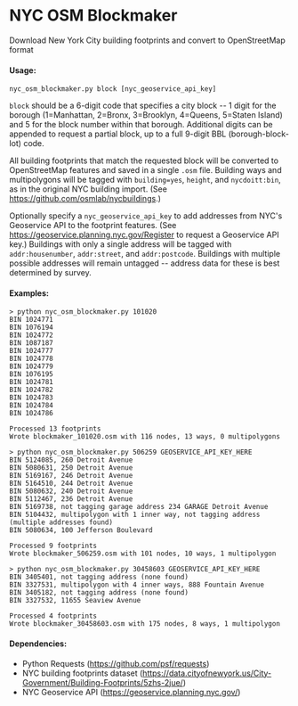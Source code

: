 # NYC OSM Blockmaker

Download New York City building footprints and convert to OpenStreetMap format

#### Usage:

`nyc_osm_blockmaker.py block [nyc_geoservice_api_key]`

`block` should be a 6-digit code that specifies a city block -- 1 digit for the borough (1=Manhattan, 2=Bronx, 3=Brooklyn, 4=Queens, 5=Staten Island) and 5 for the block number within that borough. Additional digits can be appended to request a partial block, up to a full 9-digit BBL (borough-block-lot) code.

All building footprints that match the requested block will be converted to OpenStreetMap features and saved in a single `.osm` file. Building ways and multipolygons will be tagged with `building=yes`, `height`, and `nycdoitt:bin`, as in the original NYC building import. (See https://github.com/osmlab/nycbuildings.)

Optionally specify a `nyc_geoservice_api_key` to add addresses from NYC's Geoservice API to the footprint features. (See https://geoservice.planning.nyc.gov/Register to request a Geoservice API key.) Buildings with only a single address will be tagged with `addr:housenumber`, `addr:street`, and `addr:postcode`. Buildings with multiple possible addresses will remain untagged -- address data for these is best determined by survey.

#### Examples:

```
> python nyc_osm_blockmaker.py 101020
BIN 1024771
BIN 1076194
BIN 1024772
BIN 1087187
BIN 1024777
BIN 1024778
BIN 1024779
BIN 1076195
BIN 1024781
BIN 1024782
BIN 1024783
BIN 1024784
BIN 1024786

Processed 13 footprints
Wrote blockmaker_101020.osm with 116 nodes, 13 ways, 0 multipolygons
```

```
> python nyc_osm_blockmaker.py 506259 GEOSERVICE_API_KEY_HERE
BIN 5124085, 260 Detroit Avenue
BIN 5080631, 250 Detroit Avenue
BIN 5169167, 246 Detroit Avenue
BIN 5164510, 244 Detroit Avenue
BIN 5080632, 240 Detroit Avenue
BIN 5112467, 236 Detroit Avenue
BIN 5169738, not tagging garage address 234 GARAGE Detroit Avenue
BIN 5104432, multipolygon with 1 inner way, not tagging address (multiple addresses found)
BIN 5080634, 100 Jefferson Boulevard

Processed 9 footprints
Wrote blockmaker_506259.osm with 101 nodes, 10 ways, 1 multipolygon
```

```
> python nyc_osm_blockmaker.py 30458603 GEOSERVICE_API_KEY_HERE
BIN 3405401, not tagging address (none found)
BIN 3327531, multipolygon with 4 inner ways, 888 Fountain Avenue
BIN 3405182, not tagging address (none found)
BIN 3327532, 11655 Seaview Avenue

Processed 4 footprints
Wrote blockmaker_30458603.osm with 175 nodes, 8 ways, 1 multipolygon
```

#### Dependencies:

 * Python Requests (https://github.com/psf/requests)
 * NYC building footprints dataset (https://data.cityofnewyork.us/City-Government/Building-Footprints/5zhs-2jue/)
 * NYC Geoservice API (https://geoservice.planning.nyc.gov/)
